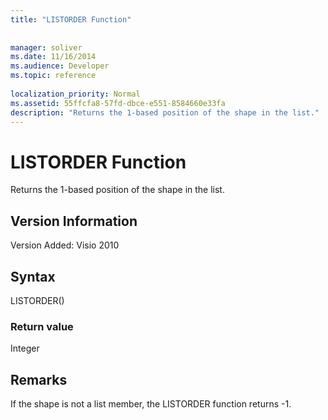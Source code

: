 ```yaml
---
title: "LISTORDER Function"
 
 
manager: soliver
ms.date: 11/16/2014
ms.audience: Developer
ms.topic: reference
 
localization_priority: Normal
ms.assetid: 55ffcfa8-57fd-dbce-e551-8584660e33fa
description: "Returns the 1-based position of the shape in the list."
---
```


# LISTORDER Function

Returns the 1-based position of the shape in the list.
  
## Version Information

Version Added: Visio 2010 
  
## Syntax

LISTORDER()
  
### Return value

Integer
  
## Remarks

If the shape is not a list member, the LISTORDER function returns -1.
  

